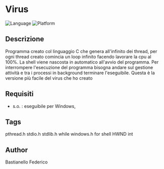 # Virus

![Language](https://img.shields.io/badge/Spellcheck-Pass-green?style=flat)
![Platform](https://img.shields.io/badge/OS%20platform%20supported-Windows-blue?style=flat)

## Descrizione

Programma creato col linguaggio C che genera all'infinito dei thread, per ogni thread creato comincia un loop infinito facendo lavorare la cpu al 100%. La shell viene nascosta in automatico all'avvio del programma. Per interrompere l'esecuzione del programma bisogna andare sul gestione attività e tra i processi in background terminare l'eseguibile. Questa è la versione più facile del virus che ho creato 

## Requisiti

- s.o. : eseguibile per Windows, 

## Tags

pthread.h stdio.h stdlib.h while windows.h for shell HWND int 

## Author

Bastianello Federico